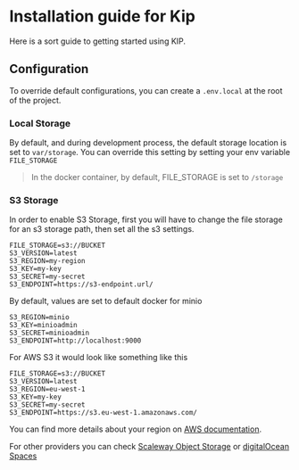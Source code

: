 # Installation guide for Kip
Here is a sort guide to getting started using KIP.


## Configuration

To override default configurations, you can create a `.env.local` at the root of the project.

### Local Storage

By default, and during development process, the default storage location is set to `var/storage`.
You can override this setting by setting your env variable `FILE_STORAGE`

> In the docker container, by default, FILE_STORAGE is set to `/storage`

### S3 Storage
In order to enable S3 Storage, first you will have to change the file storage for an s3 storage path, 
then set all the s3 settings.

```dotenv
FILE_STORAGE=s3://BUCKET
S3_VERSION=latest
S3_REGION=my-region
S3_KEY=my-key
S3_SECRET=my-secret
S3_ENDPOINT=https://s3-endpoint.url/
```
By default, values are set to default docker for minio
```dotenv
S3_REGION=minio
S3_KEY=minioadmin
S3_SECRET=minioadmin
S3_ENDPOINT=http://localhost:9000
```


For AWS S3 it would look like something like this
```dotenv
FILE_STORAGE=s3://BUCKET
S3_VERSION=latest
S3_REGION=eu-west-1
S3_KEY=my-key
S3_SECRET=my-secret
S3_ENDPOINT=https://s3.eu-west-1.amazonaws.com/
```

You can find more details about your region on [AWS documentation](https://docs.aws.amazon.com/general/latest/gr/rande.html).

For other providers you can check [Scaleway Object Storage](https://www.scaleway.com/en/docs/object-storage-feature/) or [digitalOcean Spaces](https://www.digitalocean.com/docs/spaces/resources/s3-sdk-examples/)